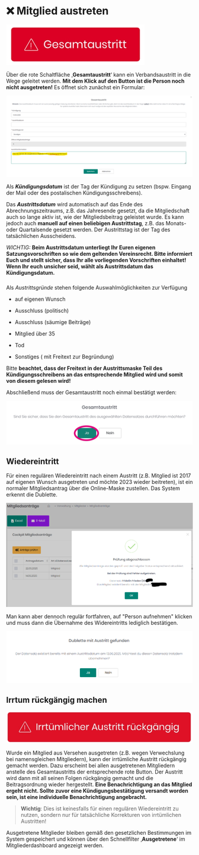 ﻿# ❌ Mitglied austreten

![](/static/graphicsmvs/1-4-7-austritt.jpeg)

Über die rote Schaltfläche ‚**Gesamtaustritt**‘ kann ein Verbandsaustritt in die Wege geleitet werden. **Mit dem Klick auf den Button ist die Person noch nicht ausgetreten!** Es öffnet sich zunächst ein Formular:

![](/static/graphicsmvs/1-4-7-hinweisaustritt.png)

Als  _**Kündigungsdatum**_  ist der Tag der Kündigung zu setzen (bspw. Eingang der Mail oder des postalischen Kündigungsschreibens).

Das _**Austrittsdatum**_ wird automatisch auf das Ende des Abrechnungszeitraums, z.B. das Jahresende gesetzt, da die Mitgliedschaft auch so lange aktiv ist, wie der Mitgliedsbeitrag geleistet wurde. Es kann jedoch auch **manuell auf einen beliebigen Austrittstag**, z.B. das Monats- oder Quartalsende gesetzt werden. Der Austrittstag ist der Tag des tatsächlichen Ausscheidens.

_WICHTIG:_ **Beim Austrittsdatum unterliegt Ihr Euren eigenen Satzungsvorschriften so wie dem geltenden Vereinsrecht. Bitte informiert Euch und stellt sicher, dass Ihr alle vorliegenden Vorschriften einhaltet! Wenn Ihr euch unsicher seid, wählt als Austrittsdatum das Kündigungsdatum.**

### 

Als _Austrittsgründe_ stehen folgende Auswahlmöglichkeiten zur Verfügung

-   auf eigenen Wunsch
    
-   Ausschluss (politisch)
    
-   Ausschluss (säumige Beiträge)
    
-   Mitglied über 35
    
-   Tod
    
-   Sonstiges ( mit Freitext zur Begründung)

Bitte **beachtet, dass der Freitext in der Austrittsmaske Teil des Kündigungsschreibens an das entsprechende Mitglied wird und somit von diesem gelesen wird!**

Abschließend muss der Gesamtaustritt noch einmal bestätigt werden:

![](/static/graphicsmvs/1-4-7-austrittjanein.jpeg)

## Wiedereintritt

Für einen regulären Wiedereintritt nach einem Austritt (z.B. Mitglied ist 2017 auf eigenen Wunsch ausgetreten und möchte 2023 wieder beitreten), ist ein normaler Mitgliedsantrag über die Online-Maske zustellen. Das System erkennt die Dublette.

![](/static/graphicsmvs/1-4-7-duplikat.png)

Man kann aber dennoch regulär fortfahren, auf "Person aufnehmen" klicken und muss dann die Übernahme des Widereintritts lediglich bestätigen. 

![](/static/graphicsmvs/1-4-7-wiedereintritt.png)


## Irrtum rückgängig machen

![](/static/graphicsmvs/1-4-7-irrtum.jpeg)

Wurde ein Mitglied aus Versehen ausgetreten (z.B. wegen Verwechslung bei namensgleichen Mitgliedern), kann der irrtümliche Austritt rückgängig gemacht werden. Dazu erscheint bei allen ausgetretenen Mitgliedern anstelle des Gesamtaustritts der entsprechende rote Button. Der Austritt wird dann mit all seinen Folgen rückgängig gemacht und die Beitragsordnung wieder hergestellt. **Eine Benachrichtigung an das Mitglied ergeht nicht. Sollte zuvor eine Kündigungsbestätigung versandt worden sein, ist eine individuelle Benachrichtigung angebracht.**

> **Wichtig**: Dies ist keinesfalls für einen regulären Wiedereintritt zu nutzen, sondern nur für tatsächliche Korrekturen von irrtümlichen Austritten!

Ausgetretene Mitglieder bleiben gemäß den gesetzlichen Bestimmungen im System gespeichert und können über den Schnellfilter ‚**Ausgetretene**‘ im Mitgliederdashboard angezeigt werden.
